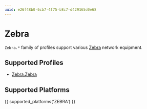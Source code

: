 ```yaml
---
uuid: e26f48b0-6cb7-4f75-b8c7-d429165d0e68
---
```

# Zebra

`Zebra.*` family of profiles support various [Zebra](http://www.nongnu.org/quagga/)
network equipment.

## Supported Profiles

- [Zebra.Zebra](Zebra.Zebra.md)

## Supported Platforms

{{ supported_platforms('ZEBRA') }}
